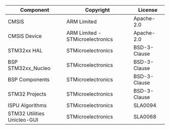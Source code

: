 | Component                   | Copyright                        | License
|----------                   |----------                        |--------
| CMSIS                       | ARM Limited                      | Apache-2.0
| CMSIS Device                | ARM Limited - STMicroelectronics | Apache-2.0
| STM32xx HAL                 | STMicroelectronics               | BSD-3-Clause
| BSP STM32xx_Nucleo          | STMicroelectronics               | BSD-3-Clause
| BSP Components              | STMicroelectronics               | BSD-3-Clause
| STM32 Projects              | STMicroelectronics               | BSD-3-Clause
| ISPU Algorithms             | STMicroelectronics               | SLA0094
| STM32 Utilities Unicleo-GUI | STMicroelectronics               | SLA0068
